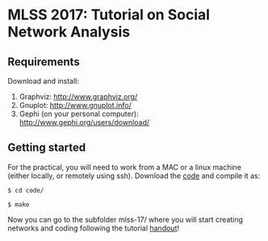 # MLSS 2017: Tutorial on Social Network Analysis


Requirements
------------

Download and install:

1) Graphviz: http://www.graphviz.org/
2) Gnuplot: http://www.gnuplot.info/
3) Gephi (on your personal computer): http://www.gephi.org/users/download/

Getting started
---------------

For the practical, you will need to work from a MAC or a linux machine (either locally, or remotely
using ssh). Download the [code](https://github.com/Networks-Learning/MLSS-2017/tree/master/code) and compile it as:

    $ cd code/ 

    $ make

Now you can go to the subfolder mlss-17/ where you will start creating networks and coding following the tutorial [handout](https://github.com/Networks-Learning/MLSS-2017/blob/master/mlss-17-networks.pdf)!

